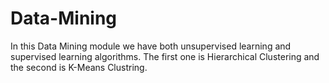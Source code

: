 # Data-Mining
In this Data Mining module we have both unsupervised learning and supervised learning algorithms. The first one is Hierarchical Clustering and the second is K-Means Clustring.

